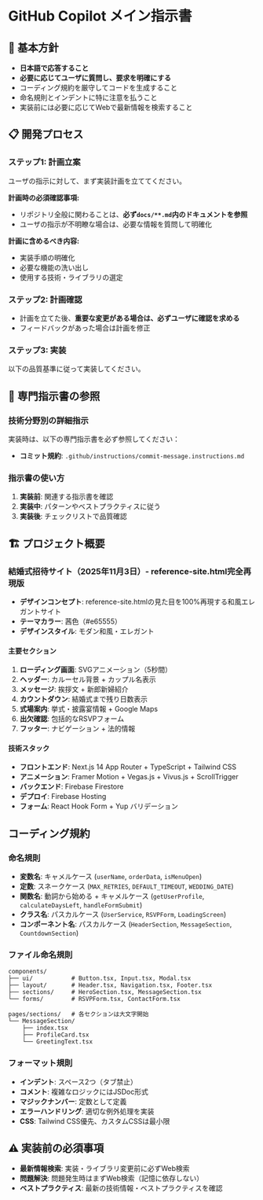 # GitHub Copilot メイン指示書

## 🎯 基本方針
- **日本語で応答すること**
- **必要に応じてユーザに質問し、要求を明確にする**
- コーディング規約を厳守してコードを生成すること
- 命名規則とインデントに特に注意を払うこと
- 実装前には必要に応じてWebで最新情報を検索すること

## 📋 開発プロセス

### ステップ1: 計画立案
ユーザの指示に対して、まず実装計画を立ててください。

**計画時の必須確認事項:**
- リポジトリ全般に関わることは、**必ず`docs/**.md`内のドキュメントを参照**
- ユーザの指示が不明瞭な場合は、必要な情報を質問して明確化

**計画に含めるべき内容:**
- 実装手順の明確化
- 必要な機能の洗い出し
- 使用する技術・ライブラリの選定

### ステップ2: 計画確認
- 計画を立てた後、**重要な変更がある場合は、必ずユーザに確認を求める**
- フィードバックがあった場合は計画を修正

### ステップ3: 実装
以下の品質基準に従って実装してください。

## 🔗 専門指示書の参照

### 技術分野別の詳細指示
実装時は、以下の専門指示書を必ず参照してください：

- **コミット規約**: `.github/instructions/commit-message.instructions.md`

### 指示書の使い方
1. **実装前**: 関連する指示書を確認
2. **実装中**: パターンやベストプラクティスに従う
3. **実装後**: チェックリストで品質確認

## 🏗️ プロジェクト概要

### 結婚式招待サイト（2025年11月3日）- reference-site.html完全再現版
- **デザインコンセプト**: reference-site.htmlの見た目を100%再現する和風エレガントサイト
- **テーマカラー**: 茜色（#e65555）
- **デザインスタイル**: モダン和風・エレガント

#### 主要セクション
1. **ローディング画面**: SVGアニメーション（5秒間）
2. **ヘッダー**: カルーセル背景 + カップル名表示
3. **メッセージ**: 挨拶文 + 新郎新婦紹介
4. **カウントダウン**: 結婚式まで残り日数表示
5. **式場案内**: 挙式・披露宴情報 + Google Maps
6. **出欠確認**: 包括的なRSVPフォーム
7. **フッター**: ナビゲーション + 法的情報

#### 技術スタック
- **フロントエンド**: Next.js 14 App Router + TypeScript + Tailwind CSS
- **アニメーション**: Framer Motion + Vegas.js + Vivus.js + ScrollTrigger
- **バックエンド**: Firebase Firestore
- **デプロイ**: Firebase Hosting
- **フォーム**: React Hook Form + Yup バリデーション

##  コーディング規約

### 命名規則
- **変数名**: キャメルケース (`userName`, `orderData`, `isMenuOpen`)
- **定数**: スネークケース (`MAX_RETRIES`, `DEFAULT_TIMEOUT`, `WEDDING_DATE`)
- **関数名**: 動詞から始める + キャメルケース (`getUserProfile`, `calculateDaysLeft`, `handleFormSubmit`)
- **クラス名**: パスカルケース (`UserService`, `RSVPForm`, `LoadingScreen`)
- **コンポーネント名**: パスカルケース (`HeaderSection`, `MessageSection`, `CountdownSection`)

### ファイル命名規則
```
components/
├── ui/           # Button.tsx, Input.tsx, Modal.tsx
├── layout/       # Header.tsx, Navigation.tsx, Footer.tsx
├── sections/     # HeroSection.tsx, MessageSection.tsx
└── forms/        # RSVPForm.tsx, ContactForm.tsx

pages/sections/   # 各セクションは大文字開始
└── MessageSection/
    ├── index.tsx
    ├── ProfileCard.tsx
    └── GreetingText.tsx
```

### フォーマット規則
- **インデント**: スペース2つ（タブ禁止）
- **コメント**: 複雑なロジックにはJSDoc形式
- **マジックナンバー**: 定数として定義
- **エラーハンドリング**: 適切な例外処理を実装
- **CSS**: Tailwind CSS優先、カスタムCSSは最小限

## ⚠️ 実装前の必須事項
- **最新情報検索**: 実装・ライブラリ変更前に必ずWeb検索
- **問題解決**: 問題発生時はまずWeb検索（記憶に依存しない）
- **ベストプラクティス**: 最新の技術情報・ベストプラクティスを確認